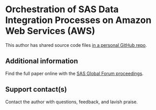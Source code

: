 # Orchestration of SAS  Data Integration Processes on Amazon Web Services (AWS)                                                                         This author has shared source code files [in a personal GitHub repo](https://github.com/rohitshetty13/sas-trigger-lambda).## Additional informationFind the full paper online with the [SAS Global Forum proceedings](https://www.sas.com/en_us/events/sas-global-forum/program/proceedings.html).## Support contact(s)Contact the author with questions, feedback, and lavish praise.                                                                                                                                                                                                                                                                                                                                                                                           
